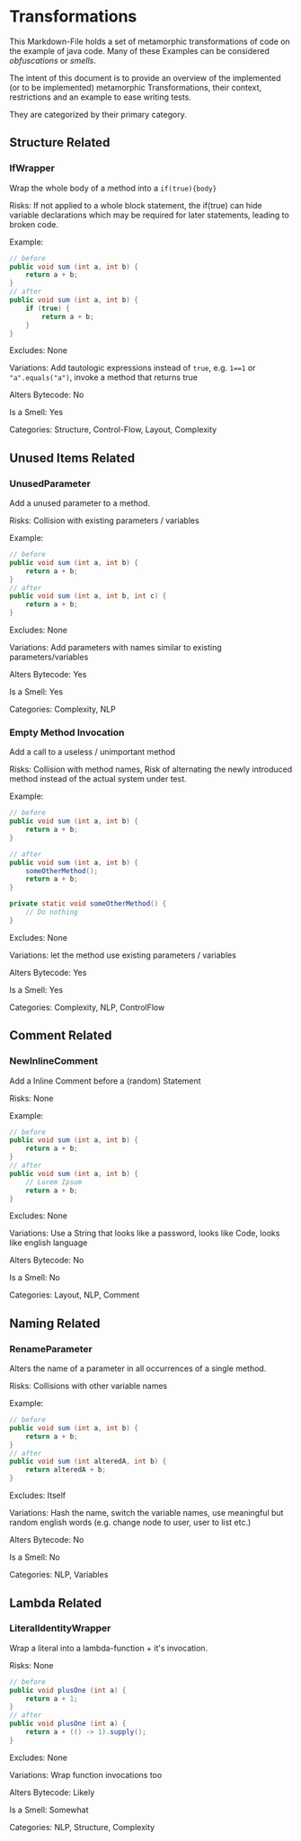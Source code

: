 # Transformations

This Markdown-File holds a set of metamorphic transformations of code on the example of java code.
Many of these Examples can be considered *obfuscations* or *smells*.

The intent of this document is to provide an overview of the implemented (or to be implemented) metamorphic Transformations,
their context, restrictions and an example to ease writing tests.

They are categorized by their primary category.

## Structure Related

### IfWrapper

Wrap the whole body of a method into a `if(true){body}`

Risks: If not applied to a whole block statement, the if(true) can hide variable declarations which may be required for later statements, leading to broken code.

Example:

```Java
// before
public void sum (int a, int b) {
    return a + b;
}
// after
public void sum (int a, int b) {
    if (true) {
        return a + b;
    }
}
```

Excludes: None

Variations: Add tautologic expressions instead of `true`, e.g. `1==1` or `"a".equals("a")`, invoke a method that returns true

Alters Bytecode: No

Is a Smell: Yes

Categories: Structure, Control-Flow, Layout, Complexity

## Unused Items Related

### UnusedParameter

Add a unused parameter to a method.

Risks: Collision with existing parameters / variables

Example:

```Java
// before
public void sum (int a, int b) {
    return a + b;
}
// after
public void sum (int a, int b, int c) {
    return a + b;
}
```

Excludes: None

Variations: Add parameters with names similar to existing parameters/variables

Alters Bytecode: Yes

Is a Smell: Yes

Categories: Complexity, NLP

### Empty Method Invocation

Add a call to a useless / unimportant method

Risks: Collision with method names, Risk of alternating the newly introduced method instead of the actual system under test.

Example:

```Java
// before
public void sum (int a, int b) {
    return a + b;
}

// after
public void sum (int a, int b) {
    someOtherMethod();
    return a + b;
}

private static void someOtherMethod() {
    // Do nothing
}
```

Excludes: None

Variations: let the method use existing parameters / variables

Alters Bytecode: Yes

Is a Smell: Yes

Categories: Complexity, NLP, ControlFlow

## Comment Related

### NewInlineComment

Add a Inline Comment before a (random) Statement

Risks: None

Example:

```Java
// before
public void sum (int a, int b) {
    return a + b;
}
// after
public void sum (int a, int b) {
    // Lorem Ipsum
    return a + b;
}
```

Excludes: None

Variations: Use a String that looks like a password, looks like Code, looks like english language

Alters Bytecode: No

Is a Smell: No

Categories: Layout, NLP, Comment

## Naming Related

### RenameParameter

Alters the name of a parameter in all occurrences of a single method.

Risks: Collisions with other variable names

Example:

```Java
// before
public void sum (int a, int b) {
    return a + b;
}
// after
public void sum (int alteredA, int b) {
    return alteredA + b;
}
```

Excludes: Itself

Variations: Hash the name, switch the variable names, use meaningful but random english words (e.g. change node to user, user to list etc.)

Alters Bytecode: No

Is a Smell: No

Categories: NLP, Variables

## Lambda Related

### LiteralIdentityWrapper

Wrap a literal into a lambda-function + it's invocation.

Risks: None

```Java
// before
public void plusOne (int a) {
    return a + 1;
}
// after
public void plusOne (int a) {
    return a + (() -> 1).supply();
}
```

Excludes: None

Variations: Wrap function invocations too

Alters Bytecode: Likely

Is a Smell: Somewhat

Categories: NLP, Structure, Complexity
